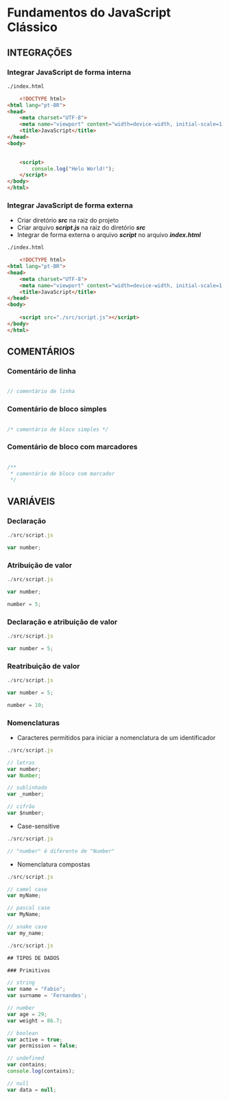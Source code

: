 # Fundamentos do JavaScript Clássico

## INTEGRAÇÕES

### Integrar JavaScript de forma interna 

~~~ html
./index.html

    <!DOCTYPE html>
<html lang="pt-BR">
<head>
    <meta charset="UTF-8">
    <meta name="viewport" content="width=device-width, initial-scale=1.0">
    <title>JavaScript</title>   
</head>
<body>
    

    <script>
        console.log("Helo World!");
    </script>
</body>
</html>
~~~

### Integrar JavaScript de forma externa

- Criar diretório ***src*** na raiz do projeto
- Criar arquivo ***script.js*** na raiz do diretório ***src***
- Integrar de forma externa o arquivo ***script*** no arquivo ***index.html***

~~~ html
./index.html

    <!DOCTYPE html>
<html lang="pt-BR">
<head>
    <meta charset="UTF-8">
    <meta name="viewport" content="width=device-width, initial-scale=1.0">
    <title>JavaScript</title>   
</head>
<body>
    
    <script src="./src/script.js"></script>
</body>
</html>
~~~

## COMENTÁRIOS

### Comentário de linha

~~~ javascript

// comentário de linha

~~~

### Comentário de bloco simples

~~~ javascript

/* comentário de bloco simples */

~~~

### Comentário de bloco com marcadores

~~~ javascript

/** 
 * comentário de bloco com marcador
 */

~~~

## VARIÁVEIS

### Declaração

~~~ javascript
./src/script.js

var number;

~~~

### Atribuição de valor

~~~ javascript
./src/script.js

var number;

number = 5;

~~~

### Declaração e atribuição de valor

~~~ javascript
./src/script.js

var number = 5;

~~~

### Reatribuição de valor

~~~ javascript
./src/script.js

var number = 5;

number = 10;

~~~

### Nomenclaturas

- Caracteres permitidos para iniciar a nomenclatura de um identificador 

~~~ javascript
./src/script.js

// letras
var number;
var Number;

// sublinhado
var _number;

// cifrão
var $number;

~~~

- Case-sensitive

~~~ javascript
./src/script.js

// "number" é diferente de "Number"

~~~

- Nomenclatura compostas

~~~ javascript
./src/script.js

// camel case
var myName;

// pascal case
var MyName;

// snake case
var my_name;

~~~

~~~ javascript
./src/script.js

## TIPOS DE DADOS

### Primitivos

// string
var name = "Fabio"; 
var surname = 'Fernandes';

// number
var age = 29;
var weight = 86.7;

// boolean
var active = true;
var permission = false;

// undefined
var contains;
console.log(contains);

// null
var data = null;

~~~
